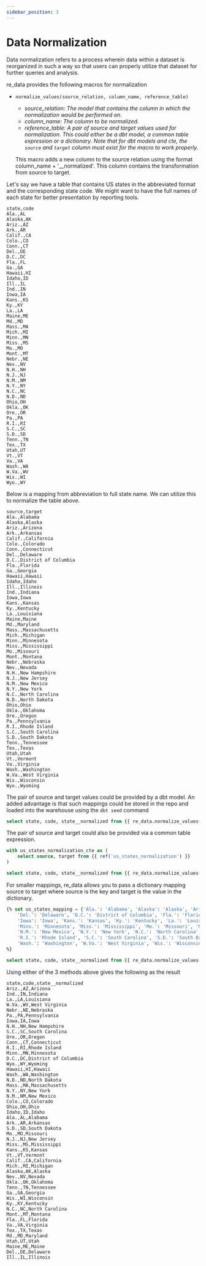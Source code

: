 ```yaml
---
sidebar_position: 3
---
```


# Data Normalization

Data normalization refers to a process wherein data within a dataset is reorganized in such a way so that users can properly utilize that dataset for further queries and analysis.

re_data provides the following macros for normalization
- `normalize_values(source_relation, column_name, reference_table)`
    - *source_relation: The model that contains the column in which the normalization would be performed on.*
    - *column_name: The column to be normalized.*
    - *reference_table: A pair of source and target values used for normalization. This could either be a dbt model, a common table expression or a dictionary. Note that for dbt models and cte, the `source` and `target` column must exist for the macro to work properly.*

    This macro adds a new column to the source relation using the format column_name + '__normalized'. This column contains the transformation from source to target.

Let's say we have a table that contains US states in the abbreviated format and the corresponding state code. We might want to have the full names of each state for better presentation by reporting tools.

```csv title="abbreviated_us_states"
state,code
Ala.,AL
Alaska,AK
Ariz.,AZ
Ark.,AR
Calif.,CA
Colo.,CO
Conn.,CT
Del.,DE
D.C.,DC
Fla.,FL
Ga.,GA
Hawaii,HI
Idaho,ID
Ill.,IL
Ind.,IN
Iowa,IA
Kans.,KS
Ky.,KY
La.,LA
Maine,ME
Md.,MD
Mass.,MA
Mich.,MI
Minn.,MN
Miss.,MS
Mo.,MO
Mont.,MT
Nebr.,NE
Nev.,NV
N.H.,NH
N.J.,NJ
N.M.,NM
N.Y.,NY
N.C.,NC
N.D.,ND
Ohio,OH
Okla.,OK
Ore.,OR
Pa.,PA
R.I.,RI
S.C.,SC
S.D.,SD
Tenn.,TN
Tex.,TX
Utah,UT
Vt.,VT
Va.,VA
Wash.,WA
W.Va.,WV
Wis.,WI
Wyo.,WY
```

Below is a mapping from abbreviation to full state name. We can utilize this to normalize the table above.
```csv title="us_states_normalization"
source,target
Ala.,Alabama
Alaska,Alaska
Ariz.,Arizona
Ark.,Arkansas
Calif.,California
Colo.,Colorado
Conn.,Connecticut
Del.,Delaware
D.C.,District of Columbia
Fla.,Florida
Ga.,Georgia
Hawaii,Hawaii
Idaho,Idaho
Ill.,Illinois
Ind.,Indiana
Iowa,Iowa
Kans.,Kansas
Ky.,Kentucky
La.,Louisiana
Maine,Maine
Md.,Maryland
Mass.,Massachusetts
Mich.,Michigan
Minn.,Minnesota
Miss.,Mississippi
Mo.,Missouri
Mont.,Montana
Nebr.,Nebraska
Nev.,Nevada
N.H.,New Hampshire
N.J.,New Jersey
N.M.,New Mexico
N.Y.,New York
N.C.,North Carolina
N.D.,North Dakota
Ohio,Ohio
Okla.,Oklahoma
Ore.,Oregon
Pa.,Pennsylvania
R.I.,Rhode Island
S.C.,South Carolina
S.D.,South Dakota
Tenn.,Tennessee
Tex.,Texas
Utah,Utah
Vt.,Vermont
Va.,Virginia
Wash.,Washington
W.Va.,West Virginia
Wis.,Wisconsin
Wyo.,Wyoming
```

The pair of source and target values could be provided by a dbt model. An added advantage is that such mappings could be stored in the repo and loaded into the warehouse using the `dbt seed` command
```sql title="Using DBT model"
select state, code, state__normalized from {{ re_data.normalize_values(ref('abbreviated_us_states'), 'state', ref('us_states_normalization')) }} s
```

The pair of source and target could also be provided via a common table expression.
```sql title="Using a common table expression"
with us_states_normalization_cte as (
    select source, target from {{ ref('us_states_normalization') }}
)

select state, code, state__normalized from {{ re_data.normalize_values(ref('abbreviated_us_states'), 'state', 'us_states_normalization_cte') }} s
```

For smaller mappings, re_data allows you to pass a dictionary mapping source to target where source is the key and target is the value in the dictionary.
```sql title="Using a dictionary mapping"
{% set us_states_mapping = {'Ala.': 'Alabama', 'Alaska': 'Alaska', 'Ariz.': 'Arizona', 'Ark.': 'Arkansas', 'Calif.': 'California', 'Colo.': 'Colorado', 'Conn.': 'Connecticut',
    'Del.': 'Delaware', 'D.C.': 'District of Columbia', 'Fla.': 'Florida', 'Ga.': 'Georgia', 'Hawaii': 'Hawaii', 'Idaho': 'Idaho', 'Ill.': 'Illinois', 'Ind.': 'Indiana',
    'Iowa': 'Iowa', 'Kans.': 'Kansas', 'Ky.': 'Kentucky', 'La.': 'Louisiana', 'Maine': 'Maine', 'Md.': 'Maryland', 'Mass.': 'Massachusetts', 'Mich.': 'Michigan',
    'Minn.': 'Minnesota', 'Miss.': 'Mississippi', 'Mo.': 'Missouri', 'Mont.': 'Montana', 'Nebr.': 'Nebraska', 'Nev.': 'Nevada', 'N.H.': 'New Hampshire', 'N.J.': 'New Jersey',
    'N.M.': 'New Mexico', 'N.Y.': 'New York', 'N.C.': 'North Carolina', 'N.D.': 'North Dakota', 'Ohio': 'Ohio', 'Okla.': 'Oklahoma', 'Ore.': 'Oregon', 'Pa.': 'Pennsylvania',
    'R.I.': 'Rhode Island', 'S.C.': 'South Carolina', 'S.D.': 'South Dakota', 'Tenn.': 'Tennessee', 'Tex.': 'Texas', 'Utah': 'Utah', 'Vt.': 'Vermont', 'Va.': 'Virginia',
    'Wash.': 'Washington', 'W.Va.': 'West Virginia', 'Wis.': 'Wisconsin', 'Wyo.': 'Wyoming'}
%}

select state, code, state__normalized from {{ re_data.normalize_values(ref('abbreviated_us_states'), 'state', us_states_mapping)
```

Using either of the 3 methods above gives the following as the result
```csv title="expected_normalized_values"
state,code,state__normalized
Ariz.,AZ,Arizona
Ind.,IN,Indiana
La.,LA,Louisiana
W.Va.,WV,West Virginia
Nebr.,NE,Nebraska
Pa.,PA,Pennsylvania
Iowa,IA,Iowa
N.H.,NH,New Hampshire
S.C.,SC,South Carolina
Ore.,OR,Oregon
Conn.,CT,Connecticut
R.I.,RI,Rhode Island
Minn.,MN,Minnesota
D.C.,DC,District of Columbia
Wyo.,WY,Wyoming
Hawaii,HI,Hawaii
Wash.,WA,Washington
N.D.,ND,North Dakota
Mass.,MA,Massachusetts
N.Y.,NY,New York
N.M.,NM,New Mexico
Colo.,CO,Colorado
Ohio,OH,Ohio
Idaho,ID,Idaho
Ala.,AL,Alabama
Ark.,AR,Arkansas
S.D.,SD,South Dakota
Mo.,MO,Missouri
N.J.,NJ,New Jersey
Miss.,MS,Mississippi
Kans.,KS,Kansas
Vt.,VT,Vermont
Calif.,CA,California
Mich.,MI,Michigan
Alaska,AK,Alaska
Nev.,NV,Nevada
Okla.,OK,Oklahoma
Tenn.,TN,Tennessee
Ga.,GA,Georgia
Wis.,WI,Wisconsin
Ky.,KY,Kentucky
N.C.,NC,North Carolina
Mont.,MT,Montana
Fla.,FL,Florida
Va.,VA,Virginia
Tex.,TX,Texas
Md.,MD,Maryland
Utah,UT,Utah
Maine,ME,Maine
Del.,DE,Delaware
Ill.,IL,Illinois
```